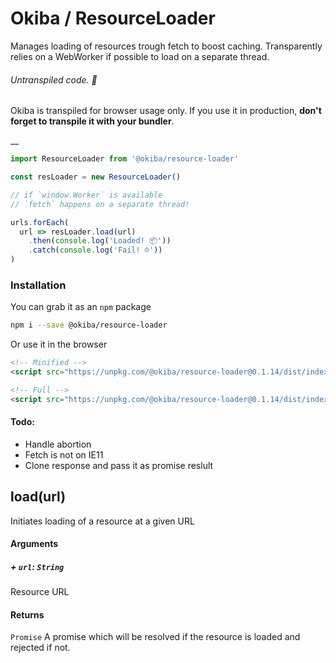 

# Okiba / ResourceLoader
Manages loading of resources trough fetch to boost caching.
Transparently relies on a WebWorker if possible to load on a separate thread.


###### Untranspiled code. 🛑

Okiba is transpiled for browser usage only. If you use it in production, **don't forget to transpile it with your bundler**.

__



```javascript
import ResourceLoader from '@okiba/resource-loader'

const resLoader = new ResourceLoader()

// if `window.Worker` is available
// `fetch` happens on a separate thread!

urls.forEach(
  url => resLoader.load(url)
    .then(console.log('Loaded! 📦'))
    .catch(console.log('Fail! ☹️'))
)
```



### Installation

You can grab it as an `npm` package
```bash
npm i --save @okiba/resource-loader
```

Or use it in the browser
```html
<!-- Minified -->
<script src="https://unpkg.com/@okiba/resource-loader@0.1.14/dist/index.min.js"></script>

<!-- Full -->
<script src="https://unpkg.com/@okiba/resource-loader@0.1.14/dist/index.js"></script>
```


#### Todo:

+ Handle abortion
+ Fetch is not on IE11
+ Clone response and pass it as promise reslult



## load(url)


Initiates loading of a resource at a given URL







#### Arguments


##### + `url`: `String`

Resource URL





#### Returns

`Promise` A promise which will be resolved if the resource
is loaded and rejected if not.